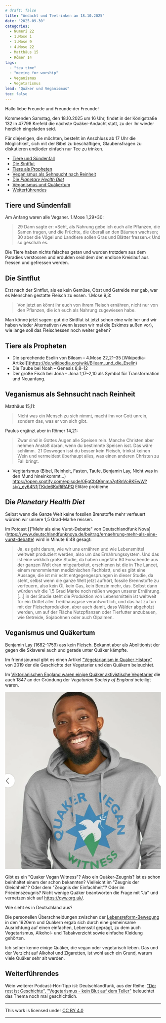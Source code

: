 ```yaml
---
# draft: false
title: "Andacht und Teetrinken am 18.10.2025"
date: "2025-09-30"
categories:
  - Numeri 22
  - 1.Mose 1
  - 1.Mose 9
  - 4.Mose 22
  - Matthäus 15
  - Römer 14
tags:
  - "tea time"
  - "meeing for worship"
  - Veganismus
  - Vegetarismus
lead: "Quäker und Veganismus"
toc: false
---
```


Hallo liebe Freunde und Freunde der Freunde!

Kommenden Samstag, den 18.10.2025 um 16 Uhr, findet in der Königstraße 132 in 47798 Krefeld die nächste Quäker-Andacht statt, zu der Ihr wieder herzlich eingeladen seid.

Für diejenigen, die möchten, besteht im Anschluss ab 17 Uhr die Möglichkeit, sich mit der Bibel zu beschäftigen, Glaubensfragen zu diskutieren und/oder einfach nur Tee zu trinken.

- [Tiere und Sündenfall](#tiere-und-sündenfall)
- [Die Sintflut](#die-sintflut)
- [Tiere als Propheten](#tiere-als-propheten)
- [Veganismus als Sehnsucht nach Reinheit](#veganismus-als-sehnsucht-nach-reinheit)
- [Die _Planetary Health Diet_](#die-planetary-health-diet)
- [Veganismus und Quäkertum](#veganismus-und-quäkertum)
- [Weiterführendes](#weiterführendes)

## Tiere und Sündenfall

Am Anfang waren alle Veganer. 1.Mose 1,29+30:

> 29 Dann sagte er: »Seht, als Nahrung gebe ich euch alle Pflanzen, die Samen tragen, und die Früchte, die überall an den Bäumen wachsen; 30 aber die Vögel und Landtiere sollen Gras und Blätter fressen.« Und so geschah es.

Die Tiere haben nichts falsches getan und wurden trotzdem aus dem Paradies verstossen und erdulden seid dem den endlose Kreislauf aus fressen und gefressen werden.

## Die Sintflut

Erst nach der Sintflut, als es kein Gemüse, Obst und Getreide mer gab, war es Menschen gestatte Fleisch zu essen. 1.Mose 9,3:

> Von jetzt an könnt ihr euch von ihrem Fleisch ernähren, nicht nur von den Pflanzen, die ich euch als Nahrung zugewiesen habe.

Man könne jetzt sagen: gut die Sintflut ist jetzt schon eine wile her und wir haben wieder Alternativen (wenn lassen wir mal die Eskimos außen vor), wie lange soll das Fleischessen noch weiter gehen?

## Tiere als Propheten

- Die sprechende Eselin von Bileam – 4.Mose 22,21–35 [Wikipedia-Artikel]](https://de.wikipedia.org/wiki/Bileam_und_die_Eselin)
- Die Taube bei Noah – Genesis 8,8–12
- Der große Fisch bei Jona – Jona 1,17–2,10 als Symbol für Transformation und Neuanfang.

## Veganismus als Sehnsucht nach Reinheit

Matthäus 15,11:

> Nicht was ein Mensch zu sich nimmt, macht ihn vor Gott unrein, sondern das, was er von sich gibt.

Paulus ergänzt aber in Römer 14,21:

> Zwar sind in Gottes Augen alle Speisen rein. Manche Christen aber nehmen Anstoß daran, wenn du bestimmte Speisen isst. Das wäre schlimm. 21 Deswegen isst du besser kein Fleisch, trinkst keinen Wein und vermeidest überhaupt alles, was einen anderen Christen zu Fall bringt.

- Vegitarismus (Bibel, Reinheit, Fasten, Taufe, Benjamin Lay, Nicht was in den Mund hineinkommt...) https://open.spotify.com/episode/0EgCbQ6mma7qf8nVoBKEwW?si=\_ey64N1jTKide6KxRiRAPQ Elitäre probleme

>

## Die _Planetary Health Diet_

Selbst wenn die Ganze Welt keine fossilen Brenstoffe mehr verfeuert würden wir unsere 1,5 Grad-Marke reissen.

Im Potcast []"Mehr als eine Vurst-Debatte" von Deutschlandfunk Nova](https://www.deutschlandfunknova.de/beitrag/ernaehrung-mehr-als-eine-vurst-debatte) wird in Minute 6:48 gesagt:

> Ja, es geht darum, wie wir uns ernähren und wie Lebensmittel weltweit produziert werden, also um das Ernährungssystem. Und das ist eine wirklich große Studie, da haben ungefähr 80 Forschende aus der ganzen Welt dran mitgearbeitet, erschienen ist die in The Lancet, einem renommierten medizinischen Fachblatt, und es gibt eine Aussage, die ist mir echt entgegengesprungen in dieser Studie, da steht, selbst wenn die ganze Welt jetzt aufhört, fossile Brennstoffe zu verfeuern, also kein Öl, kein Gas, kein Benzin mehr, das. Selbst dann würden wir die 1,5 Grad Marke noch reißen wegen unserer Ernährung.
> [...] in der Studie steht die Produktion von Lebensmitteln ist weltweit für ein Drittel aller Treibhausgase verantwortlich, und das hat zu tun mit der Fleischproduktion, aber auch damit, dass Wälder abgeholzt werden, um auf der Fläche Nutzpflanzen oder Tierfutter anzubauen, wie Getreide, Sojabohnen oder auch Ölpalmen.

## Veganismus und Quäkertum

Benjamin Lay (1682-1759) ass kein Fleisch. Bekannt aber als Abolitionist der gegen die Sklaverei auch und gerade unter Quäker kämpfte.

Im friendsjournal gibt es einen Artikel ["Vegetarianism in Quaker History"](https://www.friendsjournal.org/vegetarian-history/) von 2019 der die Geschichte der Vegetarier und den Quäkern beleuchtet.

Im [Viktorianischen England waren einige Quäker aktivistische Vegetarier](https://ivu.org/history/thesis/quakers.html) die auch 1847 an der Gründung der _Vegetarian Society of England_ beteiligt waren.

[![QVW-Hoodie](qvw.png)](https://quaker-vegan-witness.teemill.com/)

Gibt es ein "Quaker Vegan Witness"? Also ein Quäker-Zeugnis? Ist es schon beinhaltet einem der schon bekannten? Vielleicht im "Zeugnis der Gleichheit"? Oder dem "Zeugnis der Einfachheit"? Oder im Friedenszeugnis?
Nicht wenige Quäker beantworten die Frage mit "Ja" und vernetzen sich auf https://qvw.org.uk/.

Wie sieht es in Deutschland aus?

Die personellen Überschneidungen zwischen der [Lebensreform-Bewegung](https://de.wikipedia.org/wiki/Lebensreform) in den 1920ern und Quäkern ergab sich durch eine gemeinsame Ausrichtung auf einen einfachen, Lebensstil geprägt, zu dem auch Vegetarismus, Alkohol- und Tabakverzicht sowie einfache Kleidung gehörten.

Ich selber kenne einige Quäker, die vegan oder vegetarisch leben. Das und der Verzicht auf Alkohol und Zigaretten, ist wohl auch ein Grund, warum viele Quäker sehr alt werden.

## Weiterführendes

Wein weiterer Podcast-Hör-Tipp ist: Deutschlandfunk, aus der Reihe: ["Der rest ist Geschichte", "Vegetarismus - kein Blut auf dem Teller"](https://www.ardaudiothek.de/episode/urn:ard:episode:909a7c76083b102e/) beleuchtet das Thema noch mal geschichtlich.

---

<p xmlns:cc="http://creativecommons.org/ns#" >This work is licensed under <a href="https://creativecommons.org/licenses/by/4.0/?ref=chooser-v1" target="\_blank" rel="license noopener noreferrer" style="display:inline-block;">CC BY 4.0<img style="height:22px!important;margin-left:3px;vertical-align:text-bottom;" src="https://mirrors.creativecommons.org/presskit/icons/cc.svg?ref=chooser-v1" alt=""><img style="height:22px!important;margin-left:3px;vertical-align:text-bottom;" src="https://mirrors.creativecommons.org/presskit/icons/by.svg?ref=chooser-v1" alt=""></a></p>

---
